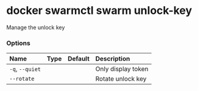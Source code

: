 # docker swarmctl swarm unlock-key

<!---MARKER_GEN_START-->
Manage the unlock key

### Options

| Name            | Type | Default | Description        |
|:----------------|:-----|:--------|:-------------------|
| `-q`, `--quiet` |      |         | Only display token |
| `--rotate`      |      |         | Rotate unlock key  |


<!---MARKER_GEN_END-->

